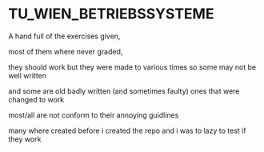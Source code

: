 # TU_WIEN_BETRIEBSSYSTEME

A hand full of the exercises given,

most of them where never graded,

they should work but they were made to various times so some may not be well written

and some are old badly written (and sometimes faulty) ones that were changed to work

most/all are not conform to their annoying guidlines

many where created before i created the repo and i was to lazy to test if they work
